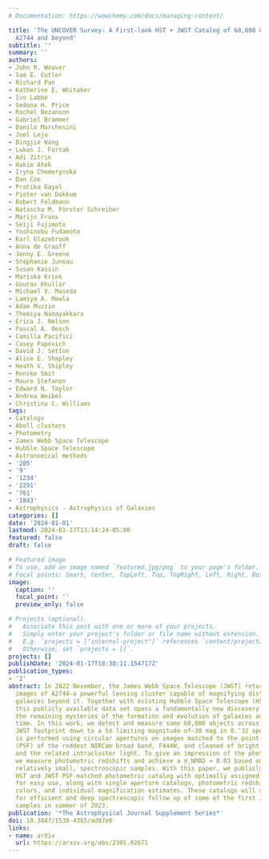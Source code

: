 ```yaml
---
# Documentation: https://wowchemy.com/docs/managing-content/

title: 'The UNCOVER Survey: A First-look HST + JWST Catalog of 60,000 Galaxies near
  A2744 and beyond'
subtitle: ''
summary: ''
authors:
- John R. Weaver
- Sam E. Cutler
- Richard Pan
- Katherine E. Whitaker
- Ivo Labbé
- Sedona H. Price
- Rachel Bezanson
- Gabriel Brammer
- Danilo Marchesini
- Joel Leja
- Bingjie Wang
- Lukas J. Furtak
- Adi Zitrin
- Hakim Atek
- Iryna Chemerynska
- Dan Coe
- Pratika Dayal
- Pieter van Dokkum
- Robert Feldmann
- Natascha M. Förster Schreiber
- Marijn Franx
- Seiji Fujimoto
- Yoshinobu Fudamoto
- Karl Glazebrook
- Anna de Graaff
- Jenny E. Greene
- Stéphanie Juneau
- Susan Kassin
- Mariska Kriek
- Gourav Khullar
- Michael V. Maseda
- Lamiya A. Mowla
- Adam Muzzin
- Themiya Nanayakkara
- Erica J. Nelson
- Pascal A. Oesch
- Camilla Pacifici
- Casey Papovich
- David J. Setton
- Alice E. Shapley
- Heath V. Shipley
- Renske Smit
- Mauro Stefanon
- Edward N. Taylor
- Andrea Weibel
- Christina C. Williams
tags:
- Catalogs
- Abell clusters
- Photometry
- James Webb Space Telescope
- Hubble Space Telescope
- Astronomical methods
- '205'
- '9'
- '1234'
- '2291'
- '761'
- '1043'
- Astrophysics - Astrophysics of Galaxies
categories: []
date: '2024-01-01'
lastmod: 2024-01-17T13:14:24-05:00
featured: false
draft: false

# Featured image
# To use, add an image named `featured.jpg/png` to your page's folder.
# Focal points: Smart, Center, TopLeft, Top, TopRight, Left, Right, BottomLeft, Bottom, BottomRight.
image:
  caption: ''
  focal_point: ''
  preview_only: false

# Projects (optional).
#   Associate this post with one or more of your projects.
#   Simply enter your project's folder or file name without extension.
#   E.g. `projects = ["internal-project"]` references `content/project/deep-learning/index.md`.
#   Otherwise, set `projects = []`.
projects: []
publishDate: '2024-01-17T18:30:11.154717Z'
publication_types:
- '2'
abstract: In 2022 November, the James Webb Space Telescope (JWST) returned deep near-infrared
  images of A2744-a powerful lensing cluster capable of magnifying distant, incipient
  galaxies beyond it. Together with existing Hubble Space Telescope (HST) imaging,
  this publicly available data set opens a fundamentally new discovery space to understand
  the remaining mysteries of the formation and evolution of galaxies across cosmic
  time. In this work, we detect and measure some 60,000 objects across the 49 arcmin^2
  JWST footprint down to a 5σ limiting magnitude of~30 mag in 0.″32 apertures. Photometry
  is performed using circular apertures on images matched to the point-spread function
  (PSF) of the reddest NIRCam broad band, F444W, and cleaned of bright cluster galaxies
  and the related intracluster light. To give an impression of the photometric performance,
  we measure photometric redshifts and achieve a σ_NMAD ≈ 0.03 based on known, but
  relatively small, spectroscopic samples. With this paper, we publicly release our
  HST and JWST PSF-matched photometric catalog with optimally assigned aperture sizes
  for easy use, along with single aperture catalogs, photometric redshifts, rest-frame
  colors, and individual magnification estimates. These catalogs will set the stage
  for efficient and deep spectroscopic follow up of some of the first JWST-selected
  samples in summer of 2023.
publication: '*The Astrophysical Journal Supplement Series*'
doi: 10.3847/1538-4365/ad07e0
links:
- name: arXiv
  url: https://arxiv.org/abs/2301.02671
---
```


